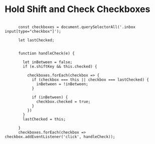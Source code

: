 # Hold Shift and Check Checkboxes

<pre>
<code>
      const checkboxes = document.querySelectorAll('.inbox input[type="checkbox"]');

      let lastChecked;


      function handleCheck(e) {

        let inBetween = false;
        if (e.shiftKey && this.checked) {

          checkboxes.forEach(checkbox => {
            if (checkbox === this || checkbox === lastChecked) {
              inBetween = !inBetween;
            }

            if (inBetween) {
              checkbox.checked = true;
            }
          })
        }
        lastChecked = this;

      }
      checkboxes.forEach(checkbox => checkbox.addEventListener('click', handleCheck));
</code>
</pre>
